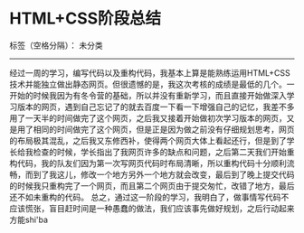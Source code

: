 ﻿# HTML+CSS阶段总结

标签（空格分隔）： 未分类

---

  经过一周的学习，编写代码以及重构代码，我基本上算是能熟练运用HTML+CSS技术并能独立做出静态网页。但很遗憾的是，我这次考核的成绩是最低的几个。一开始的时候我因为有冬令营的基础，所以并没有重新学习，而且直接开始做深入学习版本的网页，遇到自己忘记了的就去百度一下看一下增强自己的记忆，我差不多用了一天半的时间做完了这个网页，之后我又接着开始做初次学习版本的网页，又是用了相同的时间做完了这个网页，但是正是因为做之前没有仔细规划思考，网页的布局极其混乱，之后我又东修西补，使得两个网页大体上看起还行，但是到了学长给我检查的时候，学长指出了我网页许多的缺点和问题，之后第二天我们开始重构代码，我的队友们因为第一次写网页代码时布局清晰，所以重构代码十分顺利流畅，而到了我这儿，修改一个地方另外一个地方就会改变，最后到了晚上提交代码的时候我只重构完了一个网页，而且第二个网页由于提交匆忙，改错了地方，最后还不如未重构的代码。
  总之，通过这一阶段的学习，我明白了，做事情写代码不应该慌张，盲目赶时间是一种愚蠢的做法，我们应该事先做好规划，之后行动起来方能shi'ba




